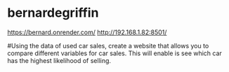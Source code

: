 # bernardegriffin

https://bernard.onrender.com/
http://192.168.1.82:8501/

#Using the data of used car sales, create a website that allows you to compare different variables for car sales. This will enable is see which car has the highest likelihood of selling. 
